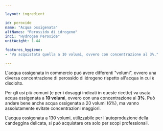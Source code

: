 ```yaml
---

layout: ingredient

id: peroxide
name: "Acqua ossigenata"
altNames: "Perossido di idrogeno"
inci: "Hydrogen Peroxide"
unitWeight: 1.44

features_hygiene:
- "Va acquistata quella a 10 volumi, ovvero con concentrazione al 3%."

---
```

L'acqua ossigenata in commercio può avere differenti "volumi", ovvero una diversa concentrazione di perossido di idrogeno rispetto all'acqua in cui è disciolto.

Per gli usi più comuni (e per i dosaggi indicati in queste ricette) va usata acqua ossigenata a <strong>10 volumi</strong>, ovvero con una concentrazione al <strong>3%</strong>. Può andare bene anche acqua ossigenata a 20 volumi (6%), ma vanno assolutamente evitate concentrazioni maggiori.

L'acqua ossigenata a 130 volumi, utilizzabile per l'autoproduzione della candeggina delicata, si può acquistare ora solo per scopi professionali.